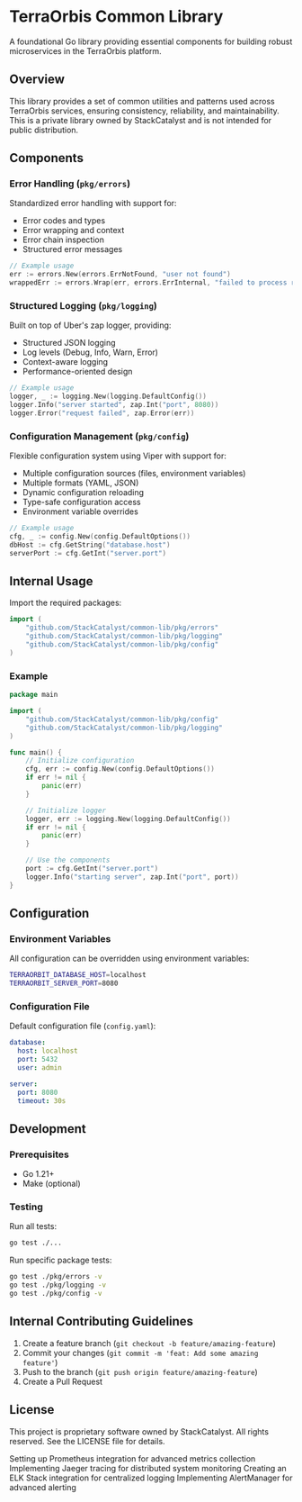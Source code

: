 # TerraOrbis Common Library

A foundational Go library providing essential components for building robust microservices in the TerraOrbis platform.

## Overview

This library provides a set of common utilities and patterns used across TerraOrbis services, ensuring consistency, reliability, and maintainability. This is a private library owned by StackCatalyst and is not intended for public distribution.

## Components

### Error Handling (`pkg/errors`)

Standardized error handling with support for:
- Error codes and types
- Error wrapping and context
- Error chain inspection
- Structured error messages

```go
// Example usage
err := errors.New(errors.ErrNotFound, "user not found")
wrappedErr := errors.Wrap(err, errors.ErrInternal, "failed to process request")
```

### Structured Logging (`pkg/logging`)

Built on top of Uber's zap logger, providing:
- Structured JSON logging
- Log levels (Debug, Info, Warn, Error)
- Context-aware logging
- Performance-oriented design

```go
// Example usage
logger, _ := logging.New(logging.DefaultConfig())
logger.Info("server started", zap.Int("port", 8080))
logger.Error("request failed", zap.Error(err))
```

### Configuration Management (`pkg/config`)

Flexible configuration system using Viper with support for:
- Multiple configuration sources (files, environment variables)
- Multiple formats (YAML, JSON)
- Dynamic configuration reloading
- Type-safe configuration access
- Environment variable overrides

```go
// Example usage
cfg, _ := config.New(config.DefaultOptions())
dbHost := cfg.GetString("database.host")
serverPort := cfg.GetInt("server.port")
```

## Internal Usage

Import the required packages:

```go
import (
    "github.com/StackCatalyst/common-lib/pkg/errors"
    "github.com/StackCatalyst/common-lib/pkg/logging"
    "github.com/StackCatalyst/common-lib/pkg/config"
)
```

### Example

```go
package main

import (
    "github.com/StackCatalyst/common-lib/pkg/config"
    "github.com/StackCatalyst/common-lib/pkg/logging"
)

func main() {
    // Initialize configuration
    cfg, err := config.New(config.DefaultOptions())
    if err != nil {
        panic(err)
    }

    // Initialize logger
    logger, err := logging.New(logging.DefaultConfig())
    if err != nil {
        panic(err)
    }

    // Use the components
    port := cfg.GetInt("server.port")
    logger.Info("starting server", zap.Int("port", port))
}
```

## Configuration

### Environment Variables

All configuration can be overridden using environment variables:

```bash
TERRAORBIT_DATABASE_HOST=localhost
TERRAORBIT_SERVER_PORT=8080
```

### Configuration File

Default configuration file (`config.yaml`):

```yaml
database:
  host: localhost
  port: 5432
  user: admin

server:
  port: 8080
  timeout: 30s
```

## Development

### Prerequisites

- Go 1.21+
- Make (optional)

### Testing

Run all tests:

```bash
go test ./...
```

Run specific package tests:

```bash
go test ./pkg/errors -v
go test ./pkg/logging -v
go test ./pkg/config -v
```

## Internal Contributing Guidelines

1. Create a feature branch (`git checkout -b feature/amazing-feature`)
2. Commit your changes (`git commit -m 'feat: Add some amazing feature'`)
3. Push to the branch (`git push origin feature/amazing-feature`)
4. Create a Pull Request

## License

This project is proprietary software owned by StackCatalyst. All rights reserved. See the LICENSE file for details.


Setting up Prometheus integration for advanced metrics collection
Implementing Jaeger tracing for distributed system monitoring
Creating an ELK Stack integration for centralized logging
Implementing AlertManager for advanced alerting